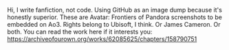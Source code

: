Hi, I write fanfiction, not code. Using GitHub as an image dump because it's honestly superior.
These are Avatar: Frontiers of Pandora screenshots to be embedded on Ao3. Rights belong to Ubisoft, I think. Or James Cameron. Or both.
You can read the work here if it interests you: https://archiveofourown.org/works/62085625/chapters/158790751

